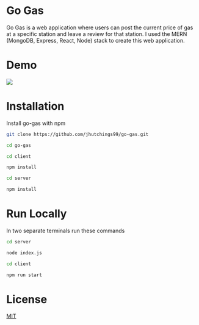 
# Go Gas

Go Gas is a web application where users can post the current price of gas at a specific station and leave a review for that station. I used the MERN (MongoDB, Express, React, Node) stack to create this web application.




# Demo

![](https://github.com/jhutchings99/go-gas/blob/main/go-gas-demo.gif)


# Installation

Install go-gas with npm

```bash
git clone https://github.com/jhutchings99/go-gas.git

cd go-gas

cd client

npm install

cd server

npm install
```

# Run Locally

In two separate terminals run these commands

```bash
cd server

node index.js
```

```bash
cd client

npm run start
```

# License

[MIT](https://choosealicense.com/licenses/mit/)